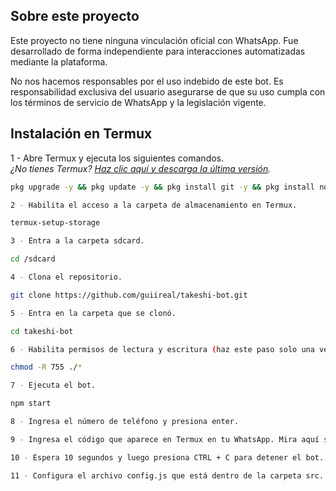 ## Sobre este proyecto

Este proyecto no tiene ninguna vinculación oficial con WhatsApp. Fue desarrollado de forma independiente para interacciones automatizadas mediante la plataforma.

No nos hacemos responsables por el uso indebido de este bot. Es responsabilidad exclusiva del usuario asegurarse de que su uso cumpla con los términos de servicio de WhatsApp y la legislación vigente.

## Instalación en Termux

1 - Abre Termux y ejecuta los siguientes comandos.<br/>
_¿No tienes Termux? [Haz clic aquí y descarga la última versión](https://www.mediafire.com/file/082otphidepx7aq/Termux_0.119.1_aldebaran_dev.apk)._

```sh
pkg upgrade -y && pkg update -y && pkg install git -y && pkg install nodejs-lts -y && pkg install ffmpeg -y

2 - Habilita el acceso a la carpeta de almacenamiento en Termux.

termux-setup-storage

3 - Entra a la carpeta sdcard.

cd /sdcard

4 - Clona el repositorio.

git clone https://github.com/guiireal/takeshi-bot.git

5 - Entra en la carpeta que se clonó.

cd takeshi-bot

6 - Habilita permisos de lectura y escritura (haz este paso solo una vez).

chmod -R 755 ./*

7 - Ejecuta el bot.

npm start

8 - Ingresa el número de teléfono y presiona enter.

9 - Ingresa el código que aparece en Termux en tu WhatsApp. Mira aquí si no encuentras esta opción.

10 - Espera 10 segundos y luego presiona CTRL + C para detener el bot.

11 - Configura el archivo config.js que está dentro de la carpeta src.

